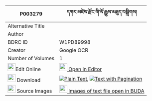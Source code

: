 |P003279|དཀར་མཛེས་རྫོང་གི་ལོ་རྒྱུས་མཐུད་བསྒྲིགས། 
| --- | --- 
|Alternative Title |
|Author | 
|BDRC ID | W1PD89998
|Creator | Google OCR
|Number of Volumes| 1
|<img width="25" src="https://img.icons8.com/color/25/000000/edit-property.png">Edit Online| [<img width="25" src="https://avatars.githubusercontent.com/u/45091458?s=200&v=4"> Open in Editor](http://editor.openpecha.org/P003279)
|<img width="25" src="https://img.icons8.com/fluent/48/000000/download-2.png"/>  Download | [![](https://img.icons8.com/color/20/000000/txt.png)Plain Text](https://github.com/Openpecha/P003279/releases/download/v1/kardze_dzong_gi_logyu_tu_drik_plain_P003279.zip), [![](https://img.icons8.com/color/20/000000/txt.png)Text with Pagination](https://github.com/Openpecha/P003279/releases/download/v1/kardze_dzong_gi_logyu_tu_drik_pages_P003279.zip)
|<img width="25" src="https://img.icons8.com/plasticine/100/000000/pictures-folder.png"/>  Source Images | [<img width="25" src="https://library.bdrc.io/icons/BUDA-small.svg"> Images of text file open in BUDA](https://library.bdrc.io/show/bdr:W1PD89998)